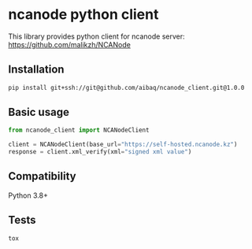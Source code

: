# ncanode python client

This library provides python client for ncanode server: https://github.com/malikzh/NCANode

## Installation
```bash
pip install git+ssh://git@github.com/aibaq/ncanode_client.git@1.0.0
```


## Basic usage

```python
from ncanode_client import NCANodeClient

client = NCANodeClient(base_url="https://self-hosted.ncanode.kz")
response = client.xml_verify(xml="signed xml value")

```

## Compatibility
Python 3.8+

## Tests
```bash
tox
```
